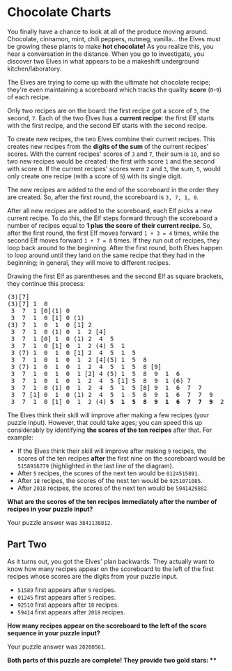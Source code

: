 # Chocolate Charts 
You finally have a chance to look at all of the produce moving around. Chocolate, cinnamon, mint, 
chili peppers, nutmeg, vanilla... the Elves must be growing these plants to make __hot chocolate!__ 
As you realize this, you hear a conversation in the distance. When you go to investigate, you 
discover two Elves in what appears to be a makeshift underground kitchen/laboratory.

The Elves are trying to come up with the ultimate hot chocolate recipe; they're even maintaining a 
scoreboard which tracks the quality __score__ (`0`-`9`) of each recipe.

Only two recipes are on the board: the first recipe got a score of `3`, the second, `7`. Each of the 
two Elves has a __current recipe__: the first Elf starts with the first recipe, and the second Elf 
starts with the second recipe.

To create new recipes, the two Elves combine their current recipes. This creates new recipes from the 
__digits of the sum__ of the current recipes' scores. With the current recipes' scores of `3` and 
`7`, their sum is `10`, and so two new recipes would be created: the first with score `1` and the 
second with score `0`. If the current recipes' scores were `2` and `3`, the sum, `5`, would only 
create one recipe (with a score of `5`) with its single digit.

The new recipes are added to the end of the scoreboard in the order they are created. So, after the 
first round, the scoreboard is `3, 7, 1, 0`.

After all new recipes are added to the scoreboard, each Elf picks a new current recipe. To do this, 
the Elf steps forward through the scoreboard a number of recipes equal to __1 plus the score of their 
current recipe.__ So, after the first round, the first Elf moves forward `1 + 3 = 4` times, while the 
second Elf moves forward `1 + 7 = 8` times. If they run out of recipes, they loop back around to the 
beginning. After the first round, both Elves happen to loop around until they land on the same recipe 
that they had in the beginning; in general, they will move to different recipes.

Drawing the first Elf as parentheses and the second Elf as square brackets, they continue this 
process:

<pre>
(3)[7]
(3)[7] 1  0 
 3  7  1 [0](1) 0 
 3  7  1  0 [1] 0 (1)
(3) 7  1  0  1  0 [1] 2 
 3  7  1  0 (1) 0  1  2 [4]
 3  7  1 [0] 1  0 (1) 2  4  5 
 3  7  1  0 [1] 0  1  2 (4) 5  1 
 3 (7) 1  0  1  0 [1] 2  4  5  1  5 
 3  7  1  0  1  0  1  2 [4](5) 1  5  8 
 3 (7) 1  0  1  0  1  2  4  5  1  5  8 [9]
 3  7  1  0  1  0  1 [2] 4 (5) 1  5  8  9  1  6 
 3  7  1  0  1  0  1  2  4  5 [1] 5  8  9  1 (6) 7 
 3  7  1  0 (1) 0  1  2  4  5  1  5 [8] 9  1  6  7  7 
 3  7 [1] 0  1  0 (1) 2  4  5  1  5  8  9  1  6  7  7  9 
 3  7  1  0 [1] 0  1  2 (4) <b>5  1  5  8  9  1  6  7  7  9</b>  2 
</pre>

The Elves think their skill will improve after making a few recipes (your puzzle input). However, 
that could take ages; you can speed this up considerably by identifying __the scores of the ten 
recipes__ after that. For example:

 - If the Elves think their skill will improve after making `9` recipes, the scores of the ten 
 recipes __after__ the first nine on the scoreboard would be `5158916779` (highlighted in the last 
 line of the diagram).
 - After `5` recipes, the scores of the next ten would be `0124515891`.
 - After `18` recipes, the scores of the next ten would be `9251071085`.
 - After `2018` recipes, the scores of the next ten would be `5941429882`.

__What are the scores of the ten recipes immediately after the number of recipes in your puzzle 
input?__

Your puzzle answer was `3841138812`.

## Part Two 

As it turns out, you got the Elves' plan backwards. They actually want to know how many recipes 
appear on the scoreboard to the left of the first recipes whose scores are the digits from your 
puzzle input.

 - `51589` first appears after `9` recipes.
 - `01245` first appears after `5` recipes.
 - `92510` first appears after `18` recipes.
 - `59414` first appears after `2018` recipes.

__How many recipes appear on the scoreboard to the left of the score sequence in your puzzle input?__

Your puzzle answer was `20200561`.

__Both parts of this puzzle are complete! They provide two gold stars: \*\*__

